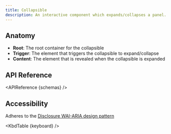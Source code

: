 ```yaml
---
title: Collapsible
description: An interactive component which expands/collapses a panel.
---
```


<script>
    import { KbdTable, APIReference } from '$docs/components'
    export let keyboard
    export let schemas
</script>

## Anatomy

- **Root**: The root container for the collapsible
- **Trigger**: The element that triggers the collapsible to expand/collapse
- **Content**: The element that is revealed when the collapsible is expanded

## API Reference

<APIReference {schemas} />

## Accessibility

Adheres to the
[Disclosure WAI-ARIA design pattern](https://www.w3.org/WAI/ARIA/apg/patterns/disclosure/)

<KbdTable {keyboard} />
